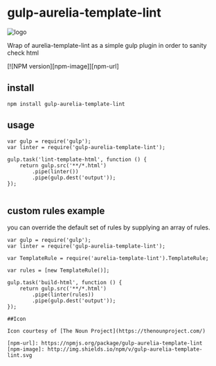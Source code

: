 # gulp-aurelia-template-lint
![logo](https://d30y9cdsu7xlg0.cloudfront.net/png/30843-200.png)

Wrap of aurelia-template-lint as a simple gulp plugin in order to sanity check html

[![NPM version][npm-image]][npm-url]

## install
```
npm install gulp-aurelia-template-lint
```

## usage

```
var gulp = require('gulp');
var linter = require('gulp-aurelia-template-lint');

gulp.task('lint-template-html', function () {
    return gulp.src('**/*.html')
        .pipe(linter())
        .pipe(gulp.dest('output'));
});
 
```

## custom rules example

you can override the default set of rules by supplying an array of rules.

```
var gulp = require('gulp');
var linter = require('gulp-aurelia-template-lint');

var TemplateRule = require('aurelia-template-lint').TemplateRule;

var rules = [new TemplateRule()];

gulp.task('build-html', function () {
    return gulp.src('**/*.html')
        .pipe(linter(rules))
        .pipe(gulp.dest('output'));
});

##Icon

Icon courtesy of [The Noun Project](https://thenounproject.com/)

[npm-url]: https://npmjs.org/package/gulp-aurelia-template-lint
[npm-image]: http://img.shields.io/npm/v/gulp-aurelia-template-lint.svg

